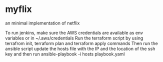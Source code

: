 # myflix
an minimal implementation of netflix

To run jenkins, make sure the AWS credentials are available as env variables or in ~/.aws/credentials
Run the terraform script by using terrafrom init, terraform plan and terraform apply commands
Then run the ansible script update the hosts file with the IP and the location of the ssh key and then run ansible-playbook -i hosts playbook.yaml 
